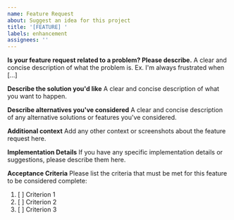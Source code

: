 ```yaml
---
name: Feature Request
about: Suggest an idea for this project
title: '[FEATURE] '
labels: enhancement
assignees: ''
---
```


**Is your feature request related to a problem? Please describe.**
A clear and concise description of what the problem is. Ex. I'm always frustrated when [...]

**Describe the solution you'd like**
A clear and concise description of what you want to happen.

**Describe alternatives you've considered**
A clear and concise description of any alternative solutions or features you've considered.

**Additional context**
Add any other context or screenshots about the feature request here.

**Implementation Details**
If you have any specific implementation details or suggestions, please describe them here.

**Acceptance Criteria**
Please list the criteria that must be met for this feature to be considered complete:

1. [ ] Criterion 1
2. [ ] Criterion 2
3. [ ] Criterion 3
